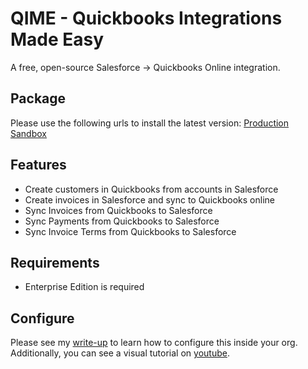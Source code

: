 # QIME - Quickbooks Integrations Made Easy

A free, open-source Salesforce -> Quickbooks Online integration.

## Package

Please use the following urls to install the latest version:
[Production](https://login.salesforce.com/packaging/installPackage.apexp?p0=04tDo000000YKbr&isdtp=p1)
[Sandbox](https://test.salesforce.com/packaging/installPackage.apexp?p0=04tDo000000YKbr&isdtp=p1)

## Features

- Create customers in Quickbooks from accounts in Salesforce
- Create invoices in Salesforce and sync to Quickbooks online
- Sync Invoices from Quickbooks to Salesforce
- Sync Payments from Quickbooks to Salesforce
- Sync Invoice Terms from Quickbooks to Salesforce

## Requirements

- Enterprise Edition is required

## Configure

Please see my [write-up](https://g2technologies.com/blogs/learn/supercharge-your-salesforce-qbo-integration-today) to learn how to configure this inside your org. Additionally, you can see a visual tutorial on [youtube]().
